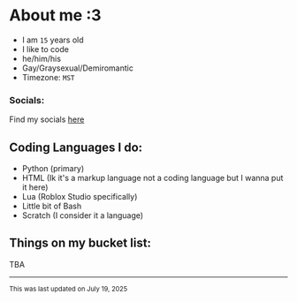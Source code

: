 # About me :3
 
- I am `15` years old
- I like to code
- he/him/his
- Gay/Graysexual/Demiromantic
- Timezone: `MST`

### Socials:
Find my socials [here](https://devhollo.github.io/links)

## Coding Languages I do:
- Python (primary)
- HTML (Ik it's a markup language not a coding language but I wanna put it here)
- Lua (Roblox Studio specifically)
- Little bit of Bash
- Scratch (I consider it a language)

## Things on my bucket list:
TBA

---

<sub>This was last updated on July 19, 2025</sub>
